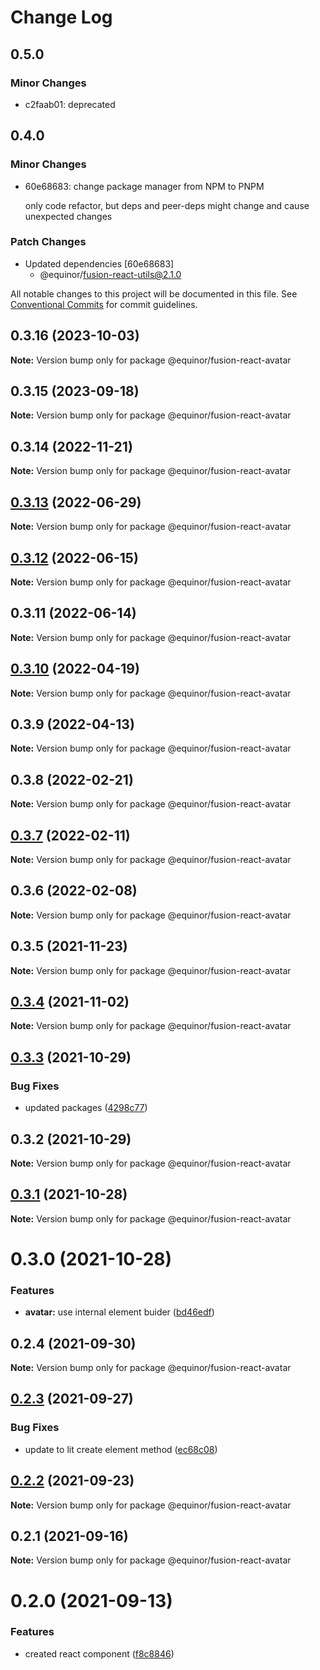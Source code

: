 # Change Log

## 0.5.0

### Minor Changes

- c2faab01: deprecated

## 0.4.0

### Minor Changes

- 60e68683: change package manager from NPM to PNPM

  only code refactor, but deps and peer-deps might change and cause unexpected changes

### Patch Changes

- Updated dependencies [60e68683]
  - @equinor/fusion-react-utils@2.1.0

All notable changes to this project will be documented in this file.
See [Conventional Commits](https://conventionalcommits.org) for commit guidelines.

## 0.3.16 (2023-10-03)

**Note:** Version bump only for package @equinor/fusion-react-avatar

## 0.3.15 (2023-09-18)

**Note:** Version bump only for package @equinor/fusion-react-avatar

## 0.3.14 (2022-11-21)

**Note:** Version bump only for package @equinor/fusion-react-avatar

## [0.3.13](https://github.com/equinor/fusion-react-components/compare/@equinor/fusion-react-avatar@0.3.12...@equinor/fusion-react-avatar@0.3.13) (2022-06-29)

**Note:** Version bump only for package @equinor/fusion-react-avatar

## [0.3.12](https://github.com/equinor/fusion-react-components/compare/@equinor/fusion-react-avatar@0.3.11...@equinor/fusion-react-avatar@0.3.12) (2022-06-15)

**Note:** Version bump only for package @equinor/fusion-react-avatar

## 0.3.11 (2022-06-14)

**Note:** Version bump only for package @equinor/fusion-react-avatar

## [0.3.10](https://github.com/equinor/fusion-react-components/compare/@equinor/fusion-react-avatar@0.3.9...@equinor/fusion-react-avatar@0.3.10) (2022-04-19)

**Note:** Version bump only for package @equinor/fusion-react-avatar

## 0.3.9 (2022-04-13)

**Note:** Version bump only for package @equinor/fusion-react-avatar

## 0.3.8 (2022-02-21)

**Note:** Version bump only for package @equinor/fusion-react-avatar

## [0.3.7](https://github.com/equinor/fusion-react-components/compare/@equinor/fusion-react-avatar@0.3.6...@equinor/fusion-react-avatar@0.3.7) (2022-02-11)

**Note:** Version bump only for package @equinor/fusion-react-avatar

## 0.3.6 (2022-02-08)

**Note:** Version bump only for package @equinor/fusion-react-avatar

## 0.3.5 (2021-11-23)

**Note:** Version bump only for package @equinor/fusion-react-avatar

## [0.3.4](https://github.com/equinor/fusion-react-components/compare/@equinor/fusion-react-avatar@0.3.3...@equinor/fusion-react-avatar@0.3.4) (2021-11-02)

**Note:** Version bump only for package @equinor/fusion-react-avatar

## [0.3.3](https://github.com/equinor/fusion-react-components/compare/@equinor/fusion-react-avatar@0.3.2...@equinor/fusion-react-avatar@0.3.3) (2021-10-29)

### Bug Fixes

- updated packages ([4298c77](https://github.com/equinor/fusion-react-components/commit/4298c778c4c5385398a92d8b71feee3b17ba64c0))

## 0.3.2 (2021-10-29)

**Note:** Version bump only for package @equinor/fusion-react-avatar

## [0.3.1](https://github.com/equinor/fusion-react-components/compare/@equinor/fusion-react-avatar@0.3.0...@equinor/fusion-react-avatar@0.3.1) (2021-10-28)

**Note:** Version bump only for package @equinor/fusion-react-avatar

# 0.3.0 (2021-10-28)

### Features

- **avatar:** use internal element buider ([bd46edf](https://github.com/equinor/fusion-react-components/commit/bd46edfe7ab1116b91ab000c7542c9ae8c5b8f24))

## 0.2.4 (2021-09-30)

**Note:** Version bump only for package @equinor/fusion-react-avatar

## [0.2.3](https://github.com/equinor/fusion-react-components/compare/@equinor/fusion-react-avatar@0.2.2...@equinor/fusion-react-avatar@0.2.3) (2021-09-27)

### Bug Fixes

- update to lit create element method ([ec68c08](https://github.com/equinor/fusion-react-components/commit/ec68c08d5cbcba43a1b8ca064cccc73662f17421))

## [0.2.2](https://github.com/equinor/fusion-react-components/compare/@equinor/fusion-react-avatar@0.2.1...@equinor/fusion-react-avatar@0.2.2) (2021-09-23)

**Note:** Version bump only for package @equinor/fusion-react-avatar

## 0.2.1 (2021-09-16)

**Note:** Version bump only for package @equinor/fusion-react-avatar

# 0.2.0 (2021-09-13)

### Features

- created react component ([f8c8846](https://github.com/equinor/fusion-react-components/commit/f8c88469f335ca963d578b3aba364bfa33faa0b2))

